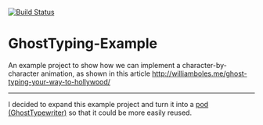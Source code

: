 [![Build Status](https://travis-ci.org/wibosco/GhostTyping-Example.svg)](https://travis-ci.org/wibosco/GhostTyping-Example)

# GhostTyping-Example

An example project to show how we can implement a character-by-character animation, as shown in this article http://williamboles.me/ghost-typing-your-way-to-hollywood/

---

I decided to expand this example project and turn it into a [pod (GhostTypewriter)](https://cocoapods.org/pods/GhostTypewriter) so that it could be more easily reused.
